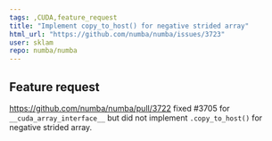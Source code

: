 ```yaml
---
tags: ,CUDA,feature_request
title: "Implement copy_to_host() for negative strided array"
html_url: "https://github.com/numba/numba/issues/3723"
user: sklam
repo: numba/numba
---
```


## Feature request

https://github.com/numba/numba/pull/3722 fixed #3705 for `__cuda_array_interface__` but did not implement `.copy_to_host()` for negative strided array.  